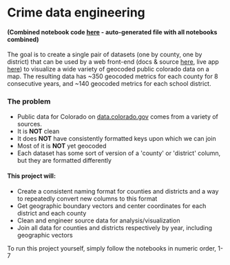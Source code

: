 # Crime data engineering

#### (Combined notebook code [here](8-combined-AUTO-GENERATED-FILE.ipynb) - auto-generated file with all notebooks combined)

The goal is to create a single pair of datasets (one by county, one by district) that can be used by a web front-end (docs & source [here](https://github.com/ryayoung/coloradoplot), live app [here](https://colorado-crime.herokuapp.com/)) to visualize a wide variety of geocoded public colorado data on a map. The resulting data has ~350 geocoded metrics for each county for 8 consecutive years, and ~140 geocoded metrics for each school district.

### The problem
- Public data for Colorado on [data.colorado.gov](https://data.colorado.gov/) comes from a variety of sources.
- It is **NOT** clean
- It does **NOT** have consistently formatted keys upon which we can join
- Most of it is **NOT** yet geocoded
- Each dataset has some sort of version of a 'county' or 'district' column, but they are formatted differently

#### This project will:
- Create a consistent naming format for counties and districts and a way to repeatedly convert new columns to this format
- Get geographic boundary vectors and center coordinates for each district and each county
- Clean and engineer source data for analysis/visualization
- Join all data for counties and districts respectively by year, including geographic vectors

To run this project yourself, simply follow the notebooks in numeric order, 1-7